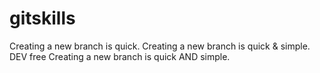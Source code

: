 # gitskills
Creating a new branch is quick.
Creating a new branch is quick & simple.
DEV free
Creating a new branch is quick AND simple.

